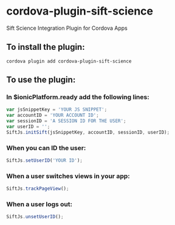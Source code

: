 # cordova-plugin-sift-science
Sift Science Integration Plugin for Cordova Apps

## To install the plugin:
```
cordova plugin add cordova-plugin-sift-science
```

## To use the plugin:

### In $ionicPlatform.ready add the following lines:
```javascript
var jsSnippetKey = 'YOUR JS SNIPPET';
var accountID = 'YOUR ACCOUNT ID';
var sessionID = 'A SESSION ID FOR THE USER';
var userID = '';
SiftJs.initSift(jsSnippetKey, accountID, sessionID, userID);
```

### When you can ID the user:
```javascript
SiftJs.setUserID('YOUR ID');
```

### When a user switches views in your app:
```javascript
SiftJs.trackPageView();
```

### When a user logs out:
```javascript
SiftJs.unsetUserID();
```
